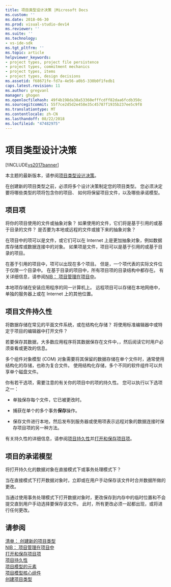 ```yaml
---
title: 项目类型设计决策 |Microsoft Docs
ms.custom: ''
ms.date: 2018-06-30
ms.prod: visual-studio-dev14
ms.reviewer: ''
ms.suite: ''
ms.technology:
- vs-ide-sdk
ms.tgt_pltfrm: ''
ms.topic: article
helpviewer_keywords:
- project types, project file persistence
- project types, commitment mechanics
- project types, items
- project types, design decisions
ms.assetid: f68671fe-fd7a-4e56-a0b5-330b0f1fedb1
caps.latest.revision: 11
ms.author: gregvanl
manager: ghogen
ms.openlocfilehash: 49f4b198da38a53360efffcdff82daa6fcdb350c
ms.sourcegitcommit: 55f7ce2d5d2e458e35c45787f1935b237ee5c9f8
ms.translationtype: MT
ms.contentlocale: zh-CN
ms.lasthandoff: 08/22/2018
ms.locfileid: "47482975"
---
```

# <a name="project-type-design-decisions"></a>项目类型设计决策
[!INCLUDE[vs2017banner](../../includes/vs2017banner.md)]

本主题的最新版本，请参阅[项目类型设计决策](https://docs.microsoft.com/visualstudio/extensibility/internals/project-type-design-decisions)。  
  
在创建新的项目类型之前，必须将多个设计决策制定您的项目类型。 您必须决定要将哪些类型的项将包含你的项目、 如何将保留项目文件，以及哪些承诺模型。  
  
## <a name="project-items"></a>项目项  
 将你的项目使用的文件或抽象对象？ 如果使用的文件，它们将是基于引用的或基于目录的文件？ 是否要为本地或远程的文件或接下来的抽象对象？  
  
 在项目中的项可以是文件，或它们可以在 Internet 上是更加抽象对象，例如数据库存储库或数据连接中的对象。 如果项是文件，项目可以是基于引用的或基于目录的项目。  
  
 在基于引用的项目中，项可以出现在多个项目。 但是，一个项代表的实际文件位于仅限一个目录中。 在基于目录的项目中，所有项目项的目录结构中都存在。 有关详细信息，请参阅[NIB： 项目管理在项目中](http://msdn.microsoft.com/en-us/762e606b-7f44-4b66-97a1-e30a703654a0)。  
  
 本地项存储在安装应用程序的同一计算机上。 远程项目可以存储在本地网络中，单独的服务器上或在 Internet 上的其他位置。  
  
## <a name="project-file-persistence"></a>项目文件持久性  
 将数据存储在常见的平面文件系统，或在结构化存储？ 将使用标准编辑器中或特定于项目的编辑器中打开文件？  
  
 若要保存其数据，大多数应用程序将其数据保存在文件中，，然后阅读它时用户必须查看或更改的信息。  
  
 多个组件对象模型 (COM) 对象需要将其保留的数据存储在单个文件时，通常使用结构化的存储，也称为复合文件。 使用结构化存储，多个不同的软件组件可以共享单个磁盘文件。  
  
 你有若干选项，需要注意的有关你的项目中的项的持久性。 您可以执行以下选项之一：  
  
-   单独保存每个文件，它已被更改时。  
  
-   捕获在单个的多个事务**保存**操作。  
  
-   保存文件进行本地，然后发布到服务器或使用项表示远程对象的数据连接时保存项目项的另一种方法。  
  
 有关持久性的详细信息，请参阅[项目持久性](../../extensibility/internals/project-persistence.md)并[打开和保存项目项](../../extensibility/internals/opening-and-saving-project-items.md)。  
  
## <a name="project-commitment-model"></a>项目的承诺模型  
 将打开持久化的数据对象在直接模式下或事务处理模式下？  
  
 当在直接模式下打开数据对象时，立即或在用户手动保存该文件时合并数据所做的更改。  
  
 当通过使用事务处理模式下打开数据对象时，更改保存到内存中的临时位置和不会提交直到用户手动选择要保存该文件。 此时，所有更改必须一起都出现，或将进行任何更改。  
  
## <a name="see-also"></a>请参阅  
 [清单： 创建新的项目类型](../../extensibility/internals/checklist-creating-new-project-types.md)   
 [NIB： 项目管理在项目中](http://msdn.microsoft.com/en-us/762e606b-7f44-4b66-97a1-e30a703654a0)   
 [打开和保存项目项](../../extensibility/internals/opening-and-saving-project-items.md)   
 [项目持久性](../../extensibility/internals/project-persistence.md)   
 [项目模型的元素](../../extensibility/internals/elements-of-a-project-model.md)   
 [项目模型核心组件](../../extensibility/internals/project-model-core-components.md)   
 [创建项目类型](../../extensibility/internals/creating-project-types.md)

